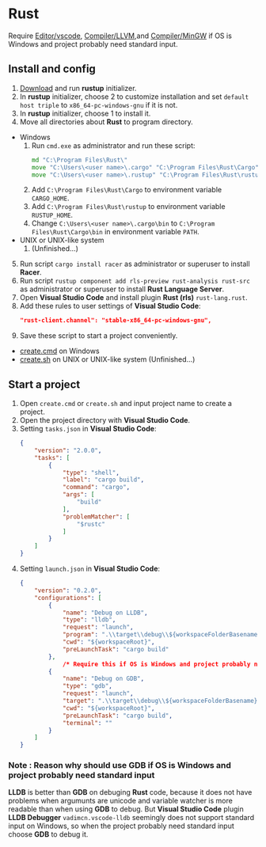 # Rust
Require [Editor/vscode](../Editor/vscode.md), [Compiler/LLVM](../Compiler/LLVM.md),and [Compiler/MinGW](../Compiler/MinGW.md) if OS is Windows and project probably need standard input.
## Install and config
1. [Download](https://static.rust-lang.org/rustup/dist/x86_64-pc-windows-gnu/rustup-init.exe) and run **rustup** initializer.
2. In **rustup** initializer, choose 2 to customize installation and set `default host triple` to `x86_64-pc-windows-gnu` if it is not.
3. In **rustup** initializer, choose 1 to install it.
4. Move all directories about **Rust** to program directory.
  * Windows
    1. Run `cmd.exe` as administrator and run these script:
        ```cmd
        md "C:\Program Files\Rust\"
        move "C:\Users\<user name>\.cargo" "C:\Program Files\Rust\Cargo"
        move "C:\Users\<user name>\.rustup" "C:\Program Files\Rust\rustup"
        ```
    2. Add `C:\Program Files\Rust\Cargo` to environment variable `CARGO_HOME`.
    3. Add `C:\Program Files\Rust\rustup` to environment variable `RUSTUP_HOME`.
    3. Change `C:\Users\<user name>\.cargo\bin` to `C:\Program Files\Rust\Cargo\bin` in environment variable `PATH`.
  * UNIX or UNIX-like system
    1. (Unfinished...)
5. Run script `cargo install racer` as administrator or superuser to install **Racer**.
6. Run script `rustup component add rls-preview rust-analysis rust-src` as administrator or superuser to install **Rust Language Server**.
7. Open **Visual Studio Code** and install plugin **Rust (rls)** `rust-lang.rust`.
8. Add these rules to user settings of **Visual Studio Code**:
    ```json
    "rust-client.channel": "stable-x86_64-pc-windows-gnu",
    ```
9. Save these script to start a project conveniently.
  * [create.cmd](Rust/create.cmd) on Windows
  * [create.sh](Rust/create.sh) on UNIX or UNIX-like system (Unfinished...)
## Start a project
1. Open `create.cmd` or `create.sh` and input project name to create a project.
2. Open the project directory with **Visual Studio Code**.
3. Setting `tasks.json` in **Visual Studio Code**:
    ```json
    {
    	"version": "2.0.0",
    	"tasks": [
    		{
    			"type": "shell",
    			"label": "cargo build",
    			"command": "cargo",
    			"args": [
    				"build"
    			],
    			"problemMatcher": [
    				"$rustc"
    			]
    		}
    	]
    }
    ```
5. Setting `launch.json` in **Visual Studio Code**:
    ```json
    {
    	"version": "0.2.0",
    	"configurations": [
    		{
    			"name": "Debug on LLDB",
    			"type": "lldb",
    			"request": "launch",
    			"program": ".\\target\\debug\\${workspaceFolderBasename}.exe",
    			"cwd": "${workspaceRoot}",
    			"preLaunchTask": "cargo build"
    		},
		        /* Require this if OS is Windows and project probably need standard input */
    		{
    			"name": "Debug on GDB",
    			"type": "gdb",
    			"request": "launch",
    			"target": ".\\target\\debug\\${workspaceFolderBasename}.exe",
    			"cwd": "${workspaceRoot}",
    			"preLaunchTask": "cargo build",
    			"terminal": ""
    		}
    	]
    }
    ```
### Note : Reason why should use GDB if OS is Windows and project probably need standard input
**LLDB** is better than **GDB** on debuging **Rust** code, because it does not have problems when argumunts are unicode and variable watcher is more readable than when using **GDB** to debug. But **Visual Studio Code** plugin **LLDB Debugger** `vadimcn.vscode-lldb` seemingly does not support standard input on Windows, so when the project probably need standard input choose **GDB** to debug it.
